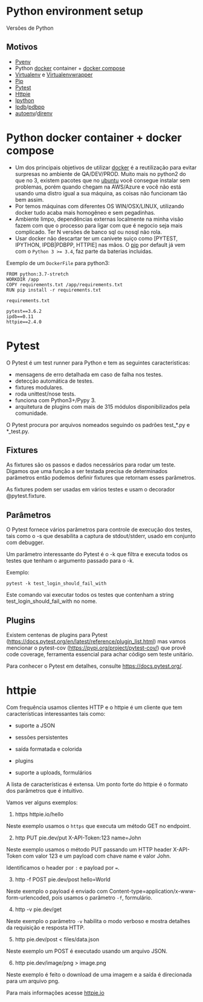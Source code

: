 # Python environment setup

Versões de Python

Motivos
-------
* [Pyenv](https://github.com/pyenv/pyenv)
* Python [docker](https://www.docker.com/) container + [docker compose](https://docs.docker.com/compose/)
* [Virtualenv](https://virtualenv.pypa.io/en/latest/) e [Virtualenvwrapper](https://virtualenvwrapper.readthedocs.io/en/latest/)
* [Pip](https://pip.pypa.io/en/stable/)
* [Pytest](https://docs.pytest.org/en/6.2.x/)
* [Httpie](https://httpie.io/)
* [Ipython](https://ipython.org/)
* [Ipdb](https://github.com/gotcha/ipdb)/[pdbpp](https://github.com/pdbpp/pdbpp)
* [autoenv](https://github.com/inishchith/autoenv)/[direnv](https://github.com/andrewp-as-is/direnv.py)


Python docker container + docker compose
========================================
* Um dos principais objetivos de utilizar [docker](https://www.docker.com/) é a reutilização para evitar surpresas no ambiente de QA/DEV/PROD. Muito mais no python2 do que no 3, existem pacotes que no [ubuntu](https://ubuntu.com/) você consegue instalar sem problemas, porém quando chegam na AWS/Azure e você não está usando uma distro igual a sua máquina, as coisas não funcionam tão bem assim.
* Por temos máquinas com diferentes OS WIN/OSX/LINUX, utilizando docker tudo acaba mais homogêneo e sem pegadinhas.
* Ambiente limpo, dependências externas localmente na minha visão fazem com que o processo para ligar com que é negocio seja mais complicado. Ter N versões de banco sql ou nosql não rola.
* Usar docker não descartar ter um canivete suiço como [PYTEST, IPYTHON, IPDB|PDBPP, HTTPIE] nas mãos. O [pip](https://pip.pypa.io/en/stable/installing/) por default já vem com o `Python 3 >= 3.4`, faz parte da baterias incluidas.

Exemplo de um `DockerFile` para python3:
```shell
FROM python:3.7-stretch
WORKDIR /app
COPY requirements.txt /app/requirements.txt
RUN pip install -r requirements.txt
```

`requirements.txt`
```shell
pytest==3.6.2
ipdb==0.11
httpie==2.4.0
```


Pytest
======

O Pytest é um test runner para Python e tem as seguintes características:

- mensagens de erro detalhada em caso de falha nos testes.
- detecção automática de testes.
- fixtures modulares.
- roda unittest/nose tests.
- funciona com Python3+/Pypy 3.
- arquitetura de plugins com mais de 315 módulos disponibilizados pela comunidade.

O Pytest procura por arquivos nomeados seguindo os padrões test_*.py e *_test.py.

## Fixtures

As fixtures são os passos e dados necessários para rodar um teste. Digamos que uma função a ser testada precisa de determinados parâmetros então podemos definir fixtures que retornam esses parâmetros.

As fixtures podem ser usadas em vários testes e usam o decorador @pytest.fixture.

## Parâmetros

O Pytest fornece vários parâmetros para controle de execução dos testes, tais como o -s que desabilita a captura de stdout/stderr, usado em conjunto com debugger.

Um parâmetro interessante do Pytest é o -k que filtra e executa todos os testes que tenham o argumento passado para o -k.

Exemplo:

```
pytest -k test_login_should_fail_with
```

Este comando vai executar todos os testes que contenham a string test_login_should_fail_with no nome.

## Plugins

Existem centenas de plugins para Pytest (https://docs.pytest.org/en/latest/reference/plugin_list.html) mas vamos mencionar o pytest-cov (https://pypi.org/project/pytest-cov/) que provê code coverage, ferramenta essencial para achar código sem teste unitário.

Para conhecer o Pytest em detalhes, consulte https://docs.pytest.org/.


httpie
======

Com frequência usamos clientes HTTP e o httpie é um cliente que tem características interessantes tais como:

* suporte a JSON

* sessões persistentes

* saída formatada e colorida

* plugins

* suporte a uploads, formulários

A lista de características é extensa. Um ponto forte do httpie é o formato dos parâmetros que é intuitivo.

Vamos ver alguns exemplos:

1. https httpie.io/hello

Neste exemplo usamos o `https` que executa um método GET no endpoint.

2. http PUT pie.dev/put X-API-Token:123 name=John

Neste exemplo usamos o método PUT passando um HTTP header X-API-Token com valor 123 e um payload com chave name e valor John.

Identificamos o header por `:` e payload por `=`.

3. http -f POST pie.dev/post hello=World

Neste exemplo o payload é enviado com Content-type=application/x-www-form-urlencoded, pois usamos o parâmetro `-f`, formulário.

4. http -v pie.dev/get

Neste exemplo o parâmetro `-v` habilita o modo verboso e mostra detalhes da requisição e resposta HTTP.

5. http pie.dev/post < files/data.json

Neste exemplo um POST é executado usando um arquivo JSON.

6. http pie.dev/image/png > image.png

Neste exemplo é feito o download de uma imagem e a saída é direcionada para um arquivo png.

Para mais informações acesse [httpie.io](https://httpie.io/)

